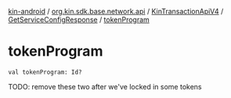[kin-android](../../../index.md) / [org.kin.sdk.base.network.api](../../index.md) / [KinTransactionApiV4](../index.md) / [GetServiceConfigResponse](index.md) / [tokenProgram](./token-program.md)

# tokenProgram

`val tokenProgram: Id?`

TODO: remove these two after we've locked in some tokens

